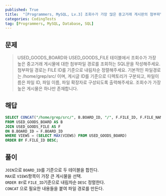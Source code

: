 ```yaml
---
published: True
title:  "[Programmers, MySQL, Lv.3] 조회수가 가장 많은 중고거래 게시판의 첨부파일 조회하기"
categories: CodingTests
tag: [Programmers, MySQL, Database, SQL]
---
```


## 문제

> USED_GOODS_BOARD와 USED_GOODS_FILE 테이블에서 조회수가 가장 높은 중고거래 게시물에 대한 첨부파일 경로를 조회하는 SQL문을 작성해주세요. 첨부파일 경로는 FILE ID를 기준으로 내림차순 정렬해주세요. 기본적인 파일경로는 /home/grep/src/ 이며, 게시글 ID를 기준으로 디렉토리가 구분되고, 파일이름은 파일 ID, 파일 이름, 파일 확장자로 구성되도록 출력해주세요. 조회수가 가장 높은 게시물은 하나만 존재합니다.

## 해답

``` SQL
SELECT CONCAT("/home/grep/src/", B.BOARD_ID, "/", F.FILE_ID, F.FILE_NAME, F.FILE_EXT) AS FILE_PATH
FROM USED_GOODS_BOARD AS B
JOIN USED_GOODS_FILE AS F 
ON B.BOARD_ID = F.BOARD_ID
WHERE VIEWS = (SELECT MAX(VIEWS) FROM USED_GOODS_BOARD)
ORDER BY F.FILE_ID DESC;
```

## 풀이

```JOIN```으로 ```BOARD_ID```를 기준으로 두 테이블을 합친다.  
```MAX```로 ```VIEWS```항목이 가장 큰 게시물을 선택.  
```ORDER BY```로 ```FILE_ID```기준으로 내림차순 ```DESC``` 정렬한다.  
```CONCAT``` 으로 필요한 내용들을 붙여 파일 경로를 만든다.  